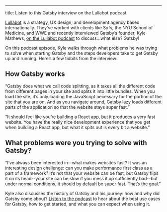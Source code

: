---
title: Listen to this Gatsby interview on the Lullabot podcast

[Lullabot](https://www.lullabot.com/) is a strategy, UX design, and development agency based internationally. They’ve worked with clients like Syfy, the NYU School of Medicine, and WWE and recently interviewed Gatsby’s founder, Kyle Mathews, [on the Lullabot podcast](https://www.lullabot.com/podcasts/drupalizeme-podcast/gatsbyjs-with-creator-kyle-mathews) to discuss...what else? Gatsby!

On this podcast episode, Kyle walks through what problems he was trying to solve when starting Gatsby and the steps developers take to get Gatsby up and running. Here’s a few tidbits from the interview:

## How Gatsby works
“Gatsby does what we call code splitting, as it takes all the different code from different pages in your site and splits it into little bundles. When you load the site, it’s only loading the JavaScript necessary for the portion of the site that you are on. And as you navigate around, Gatsby lazy loads different parts of the application so that the website stays super fast.”

“It should feel like you’re building a React app, but it produces a very fast website. You have the really nice development experience that you get when building a React app, but what it spits out is every bit a website.”

## What problems were you trying to solve with Gatsby?
“I’ve always been interested in--what makes websites fast? It was an interesting design challenge: can you make performance first class as a part of a framework? It’s not that your website can be fast, but Gatsby flips it on its head--your site can be slow if you mess it up sufficiently bad--but under normal conditions, it should by default be super fast. That’s the goal.”

Kyle also discusses the history of Gatsby and his journey: how and why did Gatsby come about? [Listen to the podcast](https://www.lullabot.com/podcasts/drupalizeme-podcast/gatsbyjs-with-creator-kyle-mathews) to hear about the best use cases for Gatsby, how to get started, and what you can expect when using it. 

